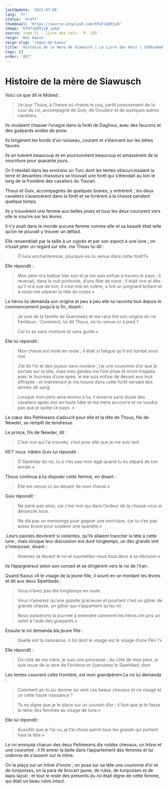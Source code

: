 ```yaml
---
lastUpdate: '2021-07-06'
lang: 'fr'
status: 'draft'
thumbnail: 'https://source.unsplash.com/EFm7JpD9jy8'
image: 'EFm7JpD9jy8.jpeg'
source: tome II - livre des rois - P. 155
reign: 'Keï Kaous'
reign-slug: 'regne-de-kaous'
title: 'Histoire de la mère de Siawusch | Le Livre des Rois | Shâhnâmeh'
tags: []
order: '057'
---
```


<!-- LTeX: language=fr -->

# Histoire de la mère de Siawusch

Voici ce que dit le Mobed :

> Un jour Thous, à l’heure où chante le coq, partit joyeusement de la cour du roi, accompagné de Guiv, de Gouderz et de quelques autres cavaliers.

Ils voulaient chasser l’onagre dans la forêt de Daghoui, avec des faucons et des guépards avides de proie.

Ils longèrent les bords d’un ruisseau, courant et s’élancent sur les bêtes fauves.

Ils en tuèrent beaucoup et en poursuivirent beaucoup et amassèrent de la nourriture pour quarante jours.

Or il résidait dans les environs un Turc dont les tentes obscurcissaient la terre et devantles chasseurs se trouvait une forêt qui s’étendait au loin le long de la frontière des cavaliers du Touran.

Thous et Guiv, accompagnés de quelques braves, y entrèrent ; les deux cavaliers s’avancèrent dans la forêt et se livrèrent à la chasse pendant quelque temps.

Ils y trouvèrent une femme aux belles joues et tous les deux coururent vers elle le sourire sur les lèvres.

Il n’y avait dans le monde aucune femme comme elle et sa beauté était telle qu’on ne pouvait y trouver un défaut.

Elle ressemblait par la taille à un cyprès et par son aspect à une lune ; on n’osait jeter un regard sur elle. me Thous lui dit :

> Ô lune enchanteresse, pourquoi es-tu venue dans cette forêt?»

Elle répondit :

> Mon père m’a battue hier soir et je me suis enfuie à travers le pays ; il revenait, dans la nuit profonde, d’une fête de noce ; il était ivre et dès qu’il m’a vue de loin, il s’est mis en colère, a tiré un poignard brillant et a voulu me séparer la tête du corps.»

Le héros lui demanda son origine et peu à peu elle lui raconta tout depuis le commencement jusqu’à la fin, disant :

> Je suis de la famille de Guersiwez et ma race tire son origine du roi Feridoun. -Comment, lui dit Thous, es-tu venue ici à pied ?
>
> Car tu es sans monture et sans guide.»

Elle lui répondit :

> Mon cheval est resté en route ; il était si fatigué qu’il est tombé sous moi.
>
> J’ai de l’or et des joyaux sans nombre ; j’ai une couronne d’or que je portais sur la tête, mais mes gardes me l’ont prise et m’ont frappée avec le fourreau d’une épée. le me suis enfuie de devant eux tout effrayée ; et maintenant je me trouve dans cette forêt versant des larmes de sang.
>
> Lorsque mon père sera revenu à lui, il enverra sans doute des cavaliers après moi en toute hâte et ma mère accourra et ne voudra pas que je quitte ce pays. »

Le cœur des Pehlewans s’adoucit pour elle et la tête de Thous, fils de Newder, se remplit de tendresse.

Le prince, fils de Newder, dit :

> C’est moi qui l’ai trouvée, c’est pour elle que je me suis lant

KE’I’ nous. hâtém Guiv lui répondit :

> Ô Sipehdar du roi, tu a n’es pas mon égal quand tu es séparé de ton armée.»

Thous continua à lui disputer cette femme, en disant :

> Elle est venue ici au-devant de mon cheval.»

Guiv répondit :

> Ne parle pas ainsi, car c’est moi qui dans l’ardeur de la chasse vous ai devancés tous.
>
> Ne dis pas un mensonge pour gagner une esrrclave, car tu n’es pas assez brave pour soutenir une querelle.»

.Leurs paroles devinrent si violentes, qu’ils allaient trancher la tête à cette lune ; mais lorsque leur discussion eut duré longtemps, un des grands vint s’interposer, disant :

> Amenez-la devant le roi et soumettez-vous tous deux à sa décision.»

Ils l’épargnèreut selon son conseil et se dirigèrent vers le roi de l’Iran.

Quand Kaous vit le visage de la jeune fille, il sourit en se mordant les lèvres et dit aux deux Sipehbeds :

> Vous n’avez pas été longtemps en route.
>
> Vous n’amenez qu’une gazelle gracieuse et pourtant c’est un gibier de grande chasse, un gibier qui n’appartient qu’au roi.
>
> Nous passerons la journée à entendre comment les héros ont pris un soleil à l’aide des guépards.»

Ensuite le roi demanda àla jeune fille :

> Quelle est ta naissance, ô toi dont le visage est le visage d’une Péri ?»

Elle répondit :

> Du côté de ma mère, je suis une princesse ; du côté de mon père, je suis issue de la race de Feridoun et (luersiwez le Sipehbed, dont

Les tentes couvrent cette frontière, est mon grandpèrem Le roi lui demanda :

> Comment as-tu pu donner au vent ces beaux cheveux et ce visage et ce cette haute naissance ?
>
> Tu es digne que je te place sur un coussin d’or ; il faut que je te fasse la reine des femmes au visage de lune.»

Elle lui répondit :

> Aussitôt que je t’ai vu, je t’ai choisi parmi tous les grands qui portent haut la tête.»

Le roi envoyaà chacun des deux Pehlewans dix nobles chevaux, un trône et une couronne ; il fit entrer la belle dans l’appartement des femmes et lui ordonna de s’asseoir sur le trône.

On la plaça sur un trône d’ivoire ; on posa sur sa tête une couronne d’or et de turquoises, on la para de brocart jaune, de rubis, de turquoises et de lapis-lazuli ; et tout le reste des présents du roi était digne de cette femme, qui était un beau rubis intact.
